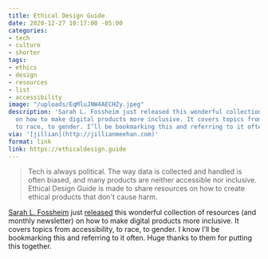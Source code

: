 ```yaml
---
title: Ethical Design Guide
date: 2020-12-27 10:17:00 -05:00
categories:
- tech
- culture
- shorter
tags:
- ethics
- design
- resources
- list
- accessibility
image: "/uploads/EqMluJNW4AECHZy.jpeg"
description: 'Sarah L. Fossheim just released this wonderful collection of resources
  on how to make digital products more inclusive. It covers topics from accessibility,
  to race, to gender. I’ll be bookmarking this and referring to it often.'
via: '[jillian](http://jillianmeehan.com)'
format: link
link: https://ethicaldesign.guide
---
```


> Tech is always political. The way data is collected and handled is often biased, and many products are neither accessible nor inclusive. Ethical Design Guide is made to share resources on how to create ethical products that don't cause harm.

[Sarah L. Fossheim](https://twitter.com/liatrisbian) just [released](https://twitter.com/liatrisbian/status/1342961111671386113) this wonderful collection of resources (and monthly newsletter) on how to make digital products more inclusive. It covers topics from accessibility, to race, to gender. I know I’ll be bookmarking this and referring to it often. Huge thanks to them for putting this together. 